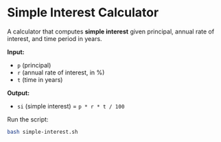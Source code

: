 
# Simple Interest Calculator

A calculator that computes **simple interest** given principal, annual rate of interest, and time period in years.

**Input:**  
- `p` (principal)  
- `r` (annual rate of interest, in %)  
- `t` (time in years)

**Output:**  
- `si` (simple interest) = `p * r * t / 100`

Run the script:
```bash
bash simple-interest.sh
